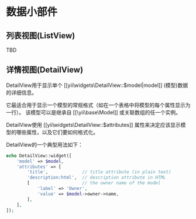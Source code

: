 数据小部件
============

列表视图(ListView)
--------
TBD


详情视图(DetailView)
----------

DetailView用于显示单个 [[yii\widgets\DetailView::$model|model]] (模型)数据的详细信息。

它最适合用于显示一个模型的常规格式（如在一个表格中将模型的每个属性显示为一行）。
该模型可以是继承自 [[\yii\base\Model]] 或关联数组的任一个实例。

DetailView使用 [[yii\widgets\DetailView::$attributes]] 属性来决定应该显示模型的哪些属性，以及它们要如何格式化。

DetailView的一个典型用法如下：

```php
echo DetailView::widget([
	'model' => $model,
	'attributes' => [
		'title',             // title attribute (in plain text)
		'description:html',  // description attribute in HTML
		[                    // the owner name of the model
			'label' => 'Owner',
			'value' => $model->owner->name,
		],
	],
]);
```